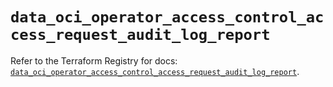 # `data_oci_operator_access_control_access_request_audit_log_report`

Refer to the Terraform Registry for docs: [`data_oci_operator_access_control_access_request_audit_log_report`](https://registry.terraform.io/providers/oracle/oci/6.18.0/docs/data-sources/operator_access_control_access_request_audit_log_report).
